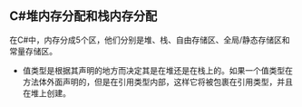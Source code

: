 ## C#堆内存分配和栈内存分配  
在C#中，内存分成5个区，他们分别是堆、栈、自由存储区、全局/静态存储区和常量存储区。  

* 值类型是根据其声明的地方而决定其是在堆还是在栈上的。如果一个值类型在方法体外面声明的，但是在引用类型内部，这样它将被包裹在引用类型，并且在堆上创建。